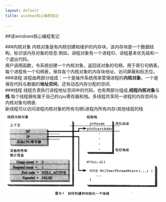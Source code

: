 ```yaml
---
layout: default
title: windows核心编程笔记

---
```


##读windows核心编程笔记

###内核对象
内核对象是有内核创建和维护的内存块，该内存块是一个数据结构，标识该内存对象的信息.例如，进程对象有一个进程ID、进程基本优先级和一个退出代码。  
用户调用函数，令系统创建一个内核对象，返回该对象的句柄，用于索引句柄表。  
每个进程有一个句柄表，保存各个内核对象的内存块地址、访问屏蔽和标志位。  
###进程
进程由两部分组成：一个是操作系统用来管理进程的**内核对象**，一个是保存代码与数据的**地址空间**，还有动态内存分配的空间.    
###线程
线程负责执行进程地址空间中的代码，也有两部分组成,**线程内核对象**与**栈**.每个线程拥有属于自己的cpu寄存器和栈。多线程共享同一进程的内存空间与内核对象句柄表.    
新线程可以访问进程内核对象的所有句柄\进程内所有内存\其他线程的栈  
![](https://github.com/garydai/garydai.github.com/raw/master/_posts/pic/windows_thread.PNG)
    